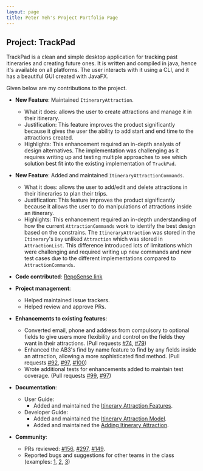 ```yaml
---
layout: page
title: Peter Yeh's Project Portfolio Page
---
```


## Project: TrackPad

TrackPad is a clean and simple desktop application for tracking past itineraries and creating future ones. 
It is written and compiled in java, hence it's available on all platforms. 
The user interacts with it using a CLI, and it has a beautiful GUI created with JavaFX.

Given below are my contributions to the project.

* **New Feature**: Maintained `ItineraryAttraction`.
  * What it does: allows the user to create attractions and manage it in their itinerary.
  * Justification: This feature improves the product significantly because it gives the user the ability to 
  add start and end time to the attractions created.
  * Highlights: This enhancement required an in-depth analysis of design alternatives. The implementation was challenging as 
  it requires writing up and testing multiple approaches to see which solution best fit into the existing implementation of `TrackPad`.


* **New Feature**: Added and maintained `ItineraryAttractionCommands`.
  * What it does: allows the user to add/edit and delete attractions in their itineraries to plan their trips.
  * Justification: This feature improves the product significantly because it allows the user to do manipulations of attractions inside an itinerary.
  * Highlights: This enhancement required an in-depth understanding of how the current `AttractionCommands` work to identify the best design based on the constrains.
  The `ItineraryAttraction` was stored in the `Itinerary`'s `Day` unliked `Attraction` which was stored in `AttractionList`.
  This difference introduced lots of limitations which were challenging and required writing up new commands and
  new test cases due to the different implementations compared to `AttractionCommands`.

* **Code contributed**: [RepoSense link](https://nus-cs2103-ay2021s1.github.io/tp-dashboard/#breakdown=true&search=peter-yeh)

* **Project management**:
  * Helped maintained issue trackers.
  * Helped review and approve PRs.

<div style="page-break-after: always;"></div>

* **Enhancements to existing features**:
  * Converted email, phone and address from compulsory to optional fields to give users more flexibility and control on the fields they want in their attractions. 
  (Pull requests [\#74](https://github.com/AY2021S1-CS2103T-T09-3/tp/pull/74), [\#79](https://github.com/AY2021S1-CS2103T-T09-3/tp/pull/79))
  * Enhanced the AB3's find by name feature to find by any fields inside an attraction, allowing a more sophisticated find method. 
  (Pull requests [\#92](https://github.com/AY2021S1-CS2103T-T09-3/tp/pull/92), [\#97](https://github.com/AY2021S1-CS2103T-T09-3/tp/pull/97), [\#100](https://github.com/AY2021S1-CS2103T-T09-3/tp/pull/100)) 
  * Wrote additional tests for enhancements added to maintain test coverage.
  (Pull requests [\#99](https://github.com/AY2021S1-CS2103T-T09-3/tp/pull/99), [\#97](https://github.com/AY2021S1-CS2103T-T09-3/tp/pull/97/commits/f0ffdfe3378fa3a14bce510b6bc69396cbc4f128))


* **Documentation**:
  * User Guide:
    * Added and maintained the [Itinerary Attraction Features](../UserGuide.md#44-itinerary-attraction-features-yeh-yu-chun).
  * Developer Guide:
    * Added and maintained the [Itinerary Attraction Model](../DeveloperGuide.md#49-itinerary-attraction-model).
    * Added and maintained the [Adding Itinerary Attraction](../DeveloperGuide.md#410-adding-itinerary-attraction).


* **Community**:
  * PRs reviewed: [\#156](https://github.com/AY2021S1-CS2103T-T09-3/tp/pull/156), [\#297](https://github.com/AY2021S1-CS2103T-T09-3/tp/pull/297), [\#149](https://github.com/AY2021S1-CS2103T-T09-3/tp/pull/149).
  * Reported bugs and suggestions for other teams in the class (examples: [1](https://github.com/peter-yeh/ped/issues/6), [2](https://github.com/peter-yeh/ped/issues/10), [3](https://github.com/peter-yeh/ped/issues/7))

